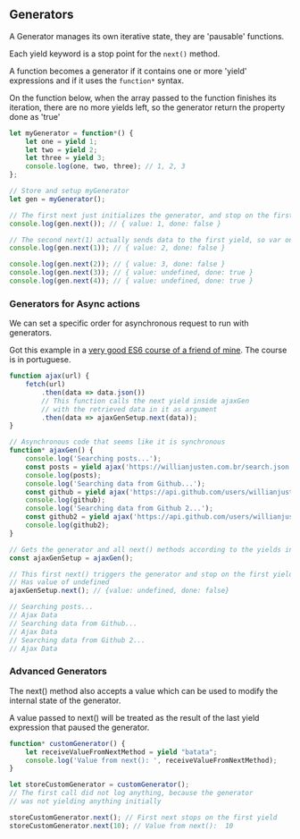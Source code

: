 ## Generators
A Generator manages its own iterative state, they are 'pausable' functions.

Each yield keyword is a stop point for the `next()` method. 

A function becomes a generator if it contains one or more 'yield' expressions and if it uses the `function*` syntax.

On the function below, when the array passed to the function finishes its iteration, there are no more yields left, so the generator return the property done as 'true'

```js
let myGenerator = function*() {
    let one = yield 1;
    let two = yield 2;
    let three = yield 3;
    console.log(one, two, three); // 1, 2, 3
};

// Store and setup myGenerator
let gen = myGenerator();

// The first next just initializes the generator, and stop on the first yield
console.log(gen.next()); // { value: 1, done: false } 

// The second next(1) actually sends data to the first yield, so var one becomes 1
console.log(gen.next(1)); // { value: 2, done: false } 

console.log(gen.next(2)); // { value: 3, done: false } 
console.log(gen.next(3)); // { value: undefined, done: true } 
console.log(gen.next(4)); // { value: undefined, done: true } 
```

### Generators for Async actions
We can set a specific order for asynchronous request to run with generators.

Got this example in a [very good ES6 course of a friend of mine](http://willianjusten.teachable.com/p/js-com-tdd-na-pratica). The course is in portuguese.

```js
function ajax(url) {
	fetch(url)
		.then(data => data.json())
		// This function calls the next yield inside ajaxGen
		// with the retrieved data in it as argument
		.then(data => ajaxGenSetup.next(data));
}

// Asynchronous code that seems like it is synchronous
function* ajaxGen() {
	console.log('Searching posts...');
	const posts = yield ajax('https://willianjusten.com.br/search.json');
	console.log(posts);
	console.log('Searching data from Github...');
	const github = yield ajax('https://api.github.com/users/willianjusten');
	console.log(github);
	console.log('Searching data from Github 2...');
	const github2 = yield ajax('https://api.github.com/users/willianjusten');
	console.log(github2);
}

// Gets the generator and all next() methods according to the yields in it
const ajaxGenSetup = ajaxGen();

// This first next() triggers the generator and stop on the first yield 
// Has value of undefined
ajaxGenSetup.next(); // {value: undefined, done: false}

// Searching posts...
// Ajax Data
// Searching data from Github...
// Ajax Data
// Searching data from Github 2...
// Ajax Data
```

### Advanced Generators
The next() method also accepts a value which can be used to modify the internal state of the generator. 

A value passed to next() will be treated as the result of the last yield expression that paused the generator.

```js
function* customGenerator() {
    let receiveValueFromNextMethod = yield "batata";
    console.log('Value from next(): ', receiveValueFromNextMethod);
}

let storeCustomGenerator = customGenerator();
// The first call did not log anything, because the generator 
// was not yielding anything initially

storeCustomGenerator.next(); // First next stops on the first yield
storeCustomGenerator.next(10); // Value from next():  10
```
